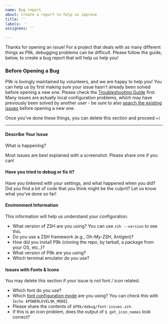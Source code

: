```yaml
---
name: Bug report
about: Create a report to help us improve
title: ''
labels: ''
assignees: ''

---
```


Thanks for opening an issue! For a project that deals with as many different things as P9k, debugging problems can be difficult. Please follow the guide, below, to create a bug report that will help us help you!

### Before Opening a Bug
P9k is lovingly maintained by volunteers, and we are happy to help you! You can help us by first making sure your issue hasn't already been solved before opening a new one. Please check the [Troubleshooting Guide](https://github.com/bhilburn/powerlevel9k/wiki/Troubleshooting) first. Many issues are actually local configuration problems, which may have previously been solved by another user - be sure to also [search the existing issues](https://github.com/bhilburn/powerlevel9k/issues?utf8=%E2%9C%93&q=is%3Aissue) before opening a new one.

Once you've done these things, you can delete this section and proceed `=)`

-----

#### Describe Your Issue
What is happening?

Most issues are best explained with a screenshot. Please share one if you can!

#### Have you tried to debug or fix it?

Have you tinkered with your settings, and what happened when you did? Did you find a bit of code that you think might be the culprit? Let us know what you've done so far!

#### Environment Information

This information will help us understand your configuration.

  - What version of ZSH are you using? You can use `zsh --version` to see this.
  - Do you use a ZSH framework (e.g., Oh-My-ZSH, Antigen)?
  - How did you install P9k (cloning the repo, by tarball, a package from your OS, etc.,)?
  - What version of P9k are you using?
  - Which terminal emulator do you use?

#### Issues with Fonts & Icons
You may delete this section if your issue is not font / icon related.

  - Which font do you use?
  - Which [font configuration mode](https://github.com/bhilburn/powerlevel9k/wiki/About-Fonts) are you using? You can check this with (`echo $POWERLEVEL9K_MODE`).
  - Please share the contents of `$P9k/debug/font-issues.zsh`.
  - If this is an icon problem, does the output of `$ get_icon_names` look correct?
